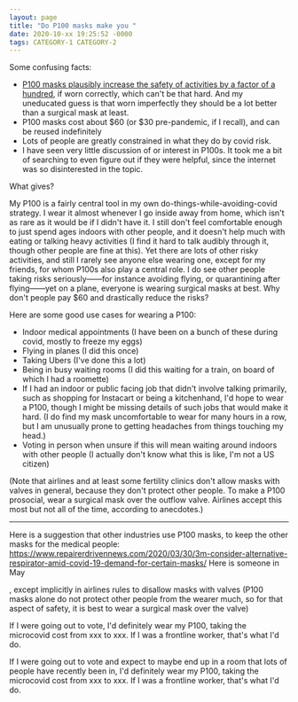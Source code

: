```yaml
---
layout: page
title: "Do P100 masks make you "
date: 2020-10-xx 19:25:52 -0000
tags: CATEGORY-1 CATEGORY-2
---
```

Some confusing facts:
- [P100 masks plausibly increase the safety of activities by a factor of a hundred](https://worldspiritsockpuppet.com/2020/10/22/P100-PSA.html), if worn correctly, which can't be that hard. And my uneducated guess is that worn imperfectly they should be a lot better than a surgical mask at least.
- P100 masks cost about $60 (or $30 pre-pandemic, if I recall), and can be reused indefinitely
- Lots of people are greatly constrained in what they do by covid risk.
- I have seen very little discussion of or interest in P100s. It took me a bit of searching to even figure out if they were helpful, since the internet was so disinterested in the topic.

What gives?

My P100 is a fairly central tool in my own do-things-while-avoiding-covid strategy. I wear it almost whenever I go inside away from home, which isn't as rare as it would be if I didn't have it. I still don't feel comfortable enough to just spend ages indoors with other people, and it doesn't help much with eating or talking heavy activities (I find it hard to talk audibly through it, though other people are fine at this). Yet there are lots of other risky activities, and still I rarely see anyone else wearing one, except for my friends, for whom P100s also play a central role. I do see other people taking risks seriously——for instance avoiding flying, or quarantining after flying——yet on a plane, everyone is wearing surgical masks at best. Why don't people pay $60 and drastically reduce the risks?

Here are some good use cases for wearing a P100:
- Indoor medical appointments (I have been on a bunch of these during covid, mostly to freeze my eggs)
- Flying in planes (I did this once)
- Taking Ubers (I've done this a lot)
- Being in busy waiting rooms (I did this waiting for a train, on board of which I had a roomette)
-  If I had an indoor or public facing job that didn't involve talking primarily, such as shopping for Instacart or being a kitchenhand, I'd hope to wear a P100, though I might be missing details of such jobs that would make it hard. (I do find my mask uncomfortable to wear for many hours in a row, but I am unusually prone to getting headaches from things touching my head.)
- Voting in person when unsure if this will mean waiting around indoors with other people (I actually don't know what this is like, I'm not a US citizen)

(Note that airlines and at least some fertility clinics don't allow masks with valves in general, because they don't protect other people. To make a P100 prosocial, wear a surgical mask over the outflow valve. Airlines accept this most but not all of the time, according to anecdotes.)

***


Here is a suggestion that other industries use P100 masks, to keep the other masks for the medical people: https://www.repairerdrivennews.com/2020/03/30/3m-consider-alternative-respirator-amid-covid-19-demand-for-certain-masks/ Here is someone in May





, except implicitly in airlines rules to disallow masks with valves (P100 masks alone do not protect other people from the wearer much, so for that aspect of safety, it is best to wear a surgical mask over the valve)

If I were going out to vote, I'd definitely wear my P100, taking the microcovid cost from xxx to xxx. If I was a frontline worker, that's what I'd do.

If I were going out to vote and expect to maybe end up in a room that lots of people have recently been in, I'd definitely wear my P100, taking the microcovid cost from xxx to xxx. If I was a frontline worker, that's what I'd do.
